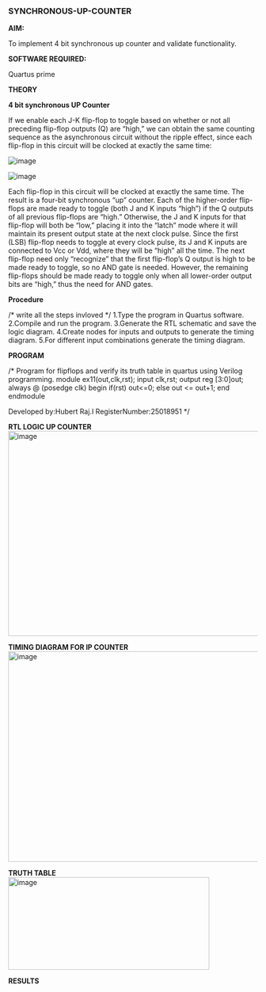 ### SYNCHRONOUS-UP-COUNTER

**AIM:**

To implement 4 bit synchronous up counter and validate functionality.

**SOFTWARE REQUIRED:**

Quartus prime

**THEORY**

**4 bit synchronous UP Counter**

If we enable each J-K flip-flop to toggle based on whether or not all preceding flip-flop outputs (Q) are “high,” we can obtain the same counting sequence as the asynchronous circuit without the ripple effect, since each flip-flop in this circuit will be clocked at exactly the same time:

![image](https://github.com/naavaneetha/SYNCHRONOUS-UP-COUNTER/assets/154305477/d5db3fa0-e413-404c-b80e-b2f39d82e7e8)


![image](https://github.com/naavaneetha/SYNCHRONOUS-UP-COUNTER/assets/154305477/52cb61eb-d04b-442d-810c-31185a68410b)

Each flip-flop in this circuit will be clocked at exactly the same time.
The result is a four-bit synchronous “up” counter. Each of the higher-order flip-flops are made ready to toggle (both J and K inputs “high”) if the Q outputs of all previous flip-flops are “high.”
Otherwise, the J and K inputs for that flip-flop will both be “low,” placing it into the “latch” mode where it will maintain its present output state at the next clock pulse.
Since the first (LSB) flip-flop needs to toggle at every clock pulse, its J and K inputs are connected to Vcc or Vdd, where they will be “high” all the time.
The next flip-flop need only “recognize” that the first flip-flop’s Q output is high to be made ready to toggle, so no AND gate is needed.
However, the remaining flip-flops should be made ready to toggle only when all lower-order output bits are “high,” thus the need for AND gates.

**Procedure**

/* write all the steps invloved */
 1.Type the program in Quartus software.
 2.Compile and run the program.
 3.Generate the RTL schematic and save the logic diagram.
 4.Create nodes for inputs and outputs to generate the timing diagram.
 5.For different input combinations generate the timing diagram.

**PROGRAM**

/* Program for flipflops and verify its truth table in quartus using Verilog programming. 
 module ex11(out,clk,rst);
 input clk,rst;
 output reg [3:0]out;
 always @ (posedge clk)
 begin
 if(rst)
 out<=0;
 else 
  out <= out+1;
end
endmodule

Developed by:Hubert Raj.I RegisterNumber:25018951
*/

**RTL LOGIC UP COUNTER**
<img width="756" height="414" alt="image" src="https://github.com/user-attachments/assets/3643529c-6b49-4c4a-8863-ff70bfd28e9c" />

**TIMING DIAGRAM FOR IP COUNTER**
<img width="818" height="425" alt="image" src="https://github.com/user-attachments/assets/4ed4a26a-a0db-47ec-bb3d-99819d3e8b95" />


**TRUTH TABLE**
<img width="406" height="187" alt="image" src="https://github.com/user-attachments/assets/66f1db0f-3eb5-4942-9014-6b5a870c2e51" />


**RESULTS**
